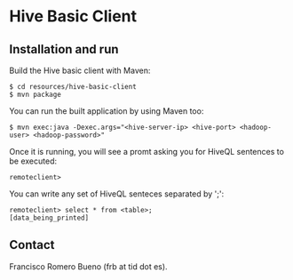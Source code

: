 # Hive Basic Client

## Installation and run
Build the Hive basic client with Maven:

    $ cd resources/hive-basic-client
    $ mvn package

You can run the built application by using Maven too:

    $ mvn exec:java -Dexec.args="<hive-server-ip> <hive-port> <hadoop-user> <hadoop-password>"

Once it is running, you will see a promt asking you for HiveQL sentences to be executed:

    remoteclient>

You can write any set of HiveQL senteces separated by ';':

    remoteclient> select * from <table>;
    [data_being_printed]

## Contact

Francisco Romero Bueno (frb at tid dot es).
